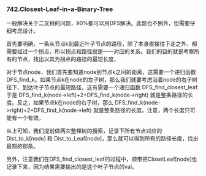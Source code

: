 ### 742.Closest-Leaf-in-a-Binary-Tree

一般解决关于二叉树的问题，90%都可以用DFS解决。此题也不例外，但需要仔细考虑设计。

首先要明确，一条从节点k到最近叶子节点的路径，除了本身直接往下走之外，都需要经过一个拐点，所以拐点和路径就是一一对应的关系。我们的目的就是考察所有的节点，找出以其为拐点的路径的最短长度，

对于节点node，我们首先要知道node到节点k之间的距离，这需要一个递归函数 DFS_find_k。如果节点k在node的左子树，那么我们就要考虑沿着node的右子树往下、到达叶子节点的最短路径，这有需要一个递归函数 DFS_find_closest_leaf. 于是 DFS_find_k(node->left)+2+DFS_find_k(node->right) 就是整条路径的长度。反之，如果节点k在node的右子树，那么 DFS_find_k(node->right)+2+DFS_find_k(node->left) 就是整条路径的长度。注意，两个长度只可能有一个有效。

从上可知，我们提前做两次整棵树的搜索，记录下所有节点对应的 Dist_to_k[node] 和 Dist_to_Leaf[node]，那么就可以得到所有的路径长度，找出最短的那条。

另外，注意我们在DFS_find_closest_leaf的过程中，顺带把ClosetLeaf[node]也记录下来，因为结果需要输出的是这个叶子节点的val。
